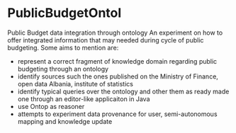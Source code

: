 # PublicBudgetOntoI
Public Budget data integration through ontology
An experiment on how to offer integrated information that may needed during cycle of public budgeting.
Some aims to mention are:
- represent a correct fragment of knowledge domain regarding public budgeting through an ontology
- identify sources such the ones published on the Ministry of Finance, open data Albania, institute of statistics
- identify typical queries over the ontology and other them as ready made one through an editor-like applicaiton in Java
- use Ontop as reasoner
- attempts to experiment data provenance for user, semi-autonomous mapping and knowledge update
